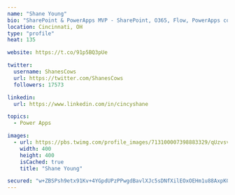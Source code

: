 ```yaml
---
name: "Shane Young"
bio: "SharePoint & PowerApps MVP - SharePoint, O365, Flow, PowerApps consulting? @PowerApps911 | Pure Snark? You found it."
location: Cincinnati, OH
type: "profile"
heat: 135

website: https://t.co/91p5BQ3pUe

twitter:
  username: ShanesCows
  url: https://twitter.com/ShanesCows
  followers: 17573

linkedin:
  url: https://www.linkedin.com/in/cincyshane

topics:
  - Power Apps

images:
  - url: https://pbs.twimg.com/profile_images/713100007398883329/qUzvsvQ3_400x400.jpg
    width: 400
    height: 400
    isCached: true
    title: "Shane Young"

secured: "w+ZBSPsh9etx91Kv+4YGpdUPzPPwgdBavlXJc5sDNfXilEOxOEHm1u88AxpKGAwSjkttZD8S001gNbFd14MZCJJ1NxwntF4cjv9nSlM9roKfXXuFDZ0hFg5VYc7BUfnyEqBGMTzHREM0mkAvaGgXZdLTZoRw+492mr2gBuNQbhqDOjqlCHAjoJNRsWbQjsi2bb2lqVYqxNfQF1KlvDdyzw/RsmVCN713EJo9llBgzmOayjLOXi9yB0Y3h46sfXVQAC9EVJgfsKzvvvaXYZH12aAA0dUueXWqdMETLzgTsH9itw5zKiGmVWE/aTb9kXG5b1SESG6gzDL39KUo57Mu6rWVLe/by3hkE6jr5lxIZfOqXm9lGWNSGa/s19HOASG6ZScyLYGynxU0yG/bNy2I0epfgqbizO98PRtV/ya2eGM=;FWJtxB+TSRlkEL9Ie+OeaQ=="
---
```


